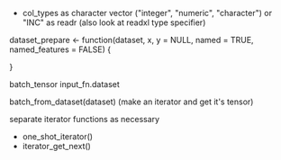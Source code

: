 
- col_types as character vector ("integer", "numeric", "character") or "INC" as readr (also look at readxl type specifier)



dataset_prepare <- function(dataset, x, y = NULL,
                            named = TRUE, named_features = FALSE) {

}


batch_tensor
input_fn.dataset

batch_from_dataset(dataset) (make an iterator and get it's tensor)

separate iterator functions as necessary
  - one_shot_iterator()
  - iterator_get_next()




